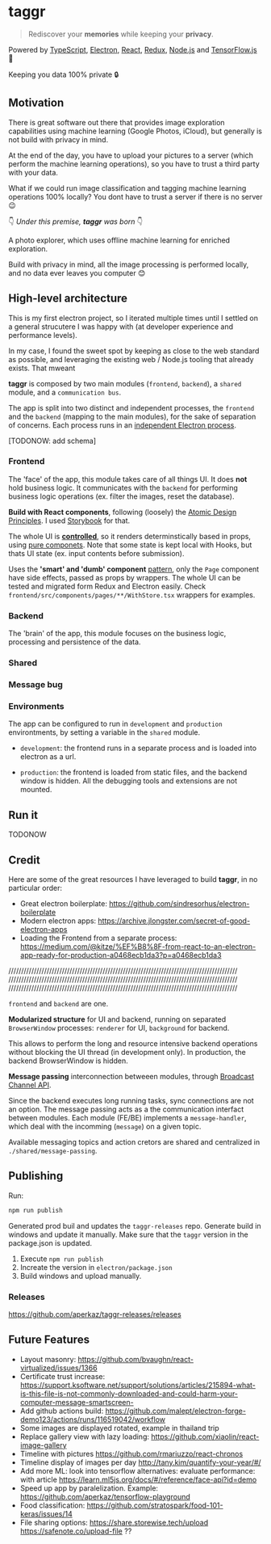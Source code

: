 # taggr

> Rediscover your **memories** while keeping your **privacy**.

Powered by [TypeScript](https://www.typescriptlang.org/), [Electron](https://www.electronjs.org/), [React](https://reactjs.org/), [Redux](https://redux-toolkit.js.org/), [Node.js](https://nodejs.org/en/) and [TensorFlow.js](https://www.tensorflow.org/) 🚀

Keeping you data 100% private 🔒

## Motivation

There is great software out there that provides image exploration capabilities using machine learning (Google Photos, iCloud), but generally is not build with privacy in mind.

At the end of the day, you have to upload your pictures to a server (which perform the machine learning operations), so you have to trust a third party with your data.

What if we could run image classification and tagging machine learning operations 100% locally?
You dont have to trust a server if there is no server 😉

👇 _Under this premise, **taggr** was born_ 👇

A photo explorer, which uses offline machine learning for enriched exploration.

Build with privacy in mind, all the image processing is performed locally, and no data ever leaves you computer 😊

## High-level architecture

This is my first electron project, so I iterated multiple times until I settled on a general strucutere I was happy with (at developer experience and performance levels).

In my case, I found the sweet spot by keeping as close to the web standard as possible, and leveraging the existing web / Node.js tooling that already exists. That mweant

**taggr** is composed by two main modules (`frontend`, `backend`), a `shared` module, and a `communication bus`.

The app is split into two distinct and independent processes, the `frontend` and the `backend` (mapping to the main modules), for the sake of separation of concerns. Each process runs in an [independent Electron process](https://blog.logrocket.com/advanced-electron-js-architecture/).

[TODONOW: add schema]

### Frontend

The 'face' of the app, this module takes care of all things UI.
It does **not** hold business logic. It communicates with the `backend` for performing business logic operations (ex. filter the images, reset the database).

**Build with React components**, following (loosely) the [Atomic Design Principles](https://bradfrost.com/blog/post/atomic-web-design/). I used [Storybook](https://storybook.js.org/) for that.

The whole UI is **[controlled](https://www.robinwieruch.de/react-controlled-components)**, so it renders determinstically based in props, using [pure componets](https://www.geeksforgeeks.org/reactjs-pure-components/). Note that some state is kept local with Hooks, but thats UI state (ex. input contents before submission).

Uses the **'smart' and 'dumb' component** [pattern](https://jaketrent.com/post/smart-dumb-components-react), only the `Page` component have side effects, passed as props by wrappers. The whole UI can be tested and migrated form Redux and Electron easily. Check `frontend/src/components/pages/**/WithStore.tsx` wrappers for examples.

### Backend

The 'brain' of the app, this module focuses on the business logic, processing and persistence of the data.

### Shared

### Message bug

### Environments

The app can be configured to run in `development` and `production` environtments, by setting a variable in the `shared` module.

- `development`: the frontend runs in a separate process and is loaded into electron as a url.

- `production`: the frontend is loaded from static files, and the backend window is hidden. All the debugging tools and extensions are not mounted.

## Run it

TODONOW

## Credit

Here are some of the great resources I have leveraged to build **taggr**, in no particular order:

- Great electron boilerplate: https://github.com/sindresorhus/electron-boilerplate
- Modern electron apps: https://archive.jlongster.com/secret-of-good-electron-apps
- Loading the Frontend from a separate process: https://medium.com/@kitze/%EF%B8%8F-from-react-to-an-electron-app-ready-for-production-a0468ecb1da3?p=a0468ecb1da3

//////////////////////////////////////////////////////////////////////////////////////////
//////////////////////////////////////////////////////////////////////////////////////////
//////////////////////////////////////////////////////////////////////////////////////////

`frontend` and `backend` are one.

**Modularized structure** for UI and backend, running on separated `BrowserWindow` processes: `renderer` for UI, `background` for backend.

This allows to perform the long and resource intensive backend operations without blocking the UI thread (in development only). In production, the backend BrowserWindow is hidden.

**Message passing** interconnection betweeen modules, through [Broadcast Channel API](https://developer.mozilla.org/en-US/docs/Web/API/Broadcast_Channel_API).

Since the backend executes long running tasks, sync connections are not an option. The message passing acts as a the communication interfact between modules. Each module (FE/BE) implements a `message-handler`, which deal with the incomming (`message`) on a given topic.

Available messaging topics and action cretors are shared and centralized in `./shared/message-passing`.

## Publishing

Run:

```javascript
npm run publish
```

Generated prod buil and updates the `taggr-releases` repo. Generate build in windows and update it manually. Make sure that the `taggr` version in the package.json is updated.

1. Execute `npm run publish`
2. Increate the version in `electron/package.json`
3. Build windows and upload manually.

### Releases

https://github.com/aperkaz/taggr-releases/releases

## Future Features

- Layout masonry: https://github.com/bvaughn/react-virtualized/issues/1366
- Certificate trust increase: https://support.ksoftware.net/support/solutions/articles/215894-what-is-this-file-is-not-commonly-downloaded-and-could-harm-your-computer-message-smartscreen-
- Add github actions build: https://github.com/malept/electron-forge-demo123/actions/runs/116519042/workflow
- Some images are displayed rotated, example in thailand trip
- Replace gallery view with lazy loading: https://github.com/xiaolin/react-image-gallery
- Timeline with pictures https://github.com/rmariuzzo/react-chronos
- Timeline display of images per day http://tany.kim/quantify-your-year/#/
- Add more ML: look into tensorflow alternatives: evaluate performance: with article https://learn.ml5js.org/docs/#/reference/face-api?id=demo
- Speed up app by paralelization. Example: https://github.com/aperkaz/tensorflow-playground
- Food classification: https://github.com/stratospark/food-101-keras/issues/14
- File sharing options:
  https://share.storewise.tech/upload
  https://safenote.co/upload-file ??
